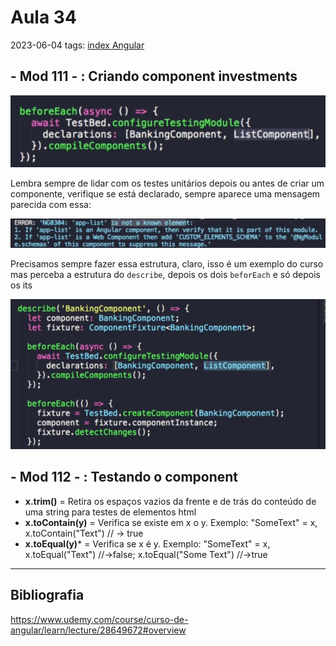 # Aula 34
2023-06-04
tags: [index Angular](../index%20Angular.md)

## - Mod 111 - : Criando component investments

![](../img/Pasted%20image%2020230604130822.png)

Lembra sempre de lidar com os testes unitários depois ou antes de criar um componente, verifique se está declarado, sempre aparece uma mensagem parecida com essa:

![](../img/Pasted%20image%2020230604130937.png)

Precisamos sempre fazer essa estrutura, claro, isso é um exemplo do curso mas perceba a estrutura do `describe`, depois os dois `beforEach` e só depois os its

![](../img/Pasted%20image%2020230604131350.png)

## - Mod 112 - : Testando o component

* **x.trim()** = Retira os espaços vazios da frente e de trás do conteúdo de uma string para testes de elementos html
* **x.toContain(y)** =  Verifica se existe em x o y. Exemplo: "SomeText" = x, x.toContain("Text") // → true
* **x.toEqual(y)*** = Verifica se x é y. Exemplo: "SomeText" = x, x.toEqual("Text") //→false; x.toEqual("Some Text") //→true

-----------------------------------------------
## Bibliografia

https://www.udemy.com/course/curso-de-angular/learn/lecture/28649672#overview